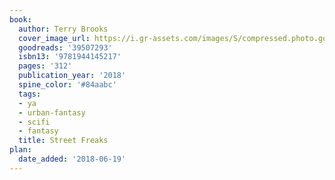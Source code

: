 ```yaml
---
book:
  author: Terry Brooks
  cover_image_url: https://i.gr-assets.com/images/S/compressed.photo.goodreads.com/books/1533730004l/39507293._SX98_.jpg
  goodreads: '39507293'
  isbn13: '9781944145217'
  pages: '312'
  publication_year: '2018'
  spine_color: '#84aabc'
  tags:
  - ya
  - urban-fantasy
  - scifi
  - fantasy
  title: Street Freaks
plan:
  date_added: '2018-06-19'
---
```

